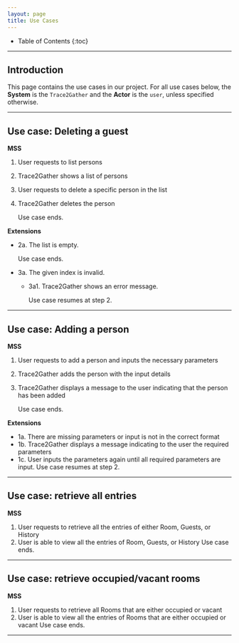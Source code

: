 ```yaml
---
layout: page
title: Use Cases
---
```


* Table of Contents
  {:toc}


--------------------------------------------------------------------------------------------------------------------
## Introduction
This page contains the use cases in our project. For all use cases below, the **System** is the `Trace2Gather` and the **Actor** is the `user`, unless specified otherwise.

--------------------------------------------------------------------------------------------------------------------

## Use case: Deleting a guest
**MSS**

1.  User requests to list persons
2.  Trace2Gather shows a list of persons
3.  User requests to delete a specific person in the list
4.  Trace2Gather deletes the person

    Use case ends.

**Extensions**

* 2a. The list is empty.

  Use case ends.

* 3a. The given index is invalid.

    * 3a1. Trace2Gather shows an error message.

      Use case resumes at step 2.

--------------------------------------------------------------------------------------------------------------------

## Use case: Adding a person
**MSS**

1.  User requests to add a person and inputs the necessary parameters
2.  Trace2Gather adds the person with the input details
3.  Trace2Gather displays a message to the user indicating that the person has been added

    Use case ends.

**Extensions**

* 1a. There are missing parameters or input is not in the correct format
* 1b. Trace2Gather displays a message indicating to the user the required parameters
* 1c. User inputs the parameters again until all required parameters are input. Use case resumes at step 2.

--------------------------------------------------------------------------------------------------------------------

## Use case: retrieve all entries
**MSS**

1.  User requests to retrieve all the entries of either Room, Guests, or History
2.  User is able to view all the entries of Room, Guests, or History
    Use case ends.

--------------------------------------------------------------------------------------------------------------------

## Use case: retrieve occupied/vacant rooms
**MSS**

1.  User requests to retrieve all Rooms that are either occupied or vacant
2.  User is able to view all the entries of Rooms that are either occupied or vacant
    Use case ends.

--------------------------------------------------------------------------------------------------------------------
